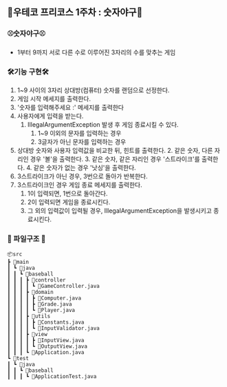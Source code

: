 ## 🤖우테코 프리코스 1주차 : 숫자야구🤖

### ⚾숫자야구⚾
  - 1부터 9까지 서로 다른 수로 이루어진 3자리의 수를 맞추는 게임
  
### 🛠️기능 구현🛠️
1. 1~9 사이의 3자리 상대방(컴퓨터) 숫자를 랜덤으로 선정한다.
2. 게임 시작 메세지를 출력한다.
3. '숫자를 입력해주세요 :' 메세지를 출력한다 
4. 사용자에게 입력을 받는다. 
   1. IllegalArgumentException 발생 후 게임 종료시킬 수 있다.
      1. 1~9 이외의 문자를 입력하는 경우
      2. 3글자가 아닌 문자를 입력하는 경우
5. 상대방 숫자와 사용자 입력값을 비교한 뒤, 힌트를 출력한다.
   2. 같은 숫자, 다른 자리인 경우 '볼'을 출력한다.
   3. 같은 숫자, 같은 자리인 경우 '스트라이크'를 출력한다.
   4. 같은 숫자가 없는 경우 '낫싱'을 출력한다.
6. 3스트라이크가 아닌 경우, 3번으로 돌아가 반복한다.
7. 3스트라이크인 경우 게임 종료 메세지를 출력한다.
   1. 1이 입력되면, 1번으로 돌아간다.
   2. 2이 입력되면 게임을 종료시킨다.
   3. 그 외의 입력값이 입력될 경우, IllegalArgumentException을 발생시키고 종료시킨다.

### 💾 파일구조 💾

```
📦src
┣ 📂main
┃ ┗ 📂java
┃ ┃ ┗ 📂baseball
┃ ┃ ┃ ┣ 📂controller
┃ ┃ ┃ ┃ ┗ 📜GameController.java
┃ ┃ ┃ ┣ 📂domain
┃ ┃ ┃ ┃ ┣ 📜Computer.java
┃ ┃ ┃ ┃ ┣ 📜Grade.java
┃ ┃ ┃ ┃ ┗ 📜Player.java
┃ ┃ ┃ ┣ 📂utils
┃ ┃ ┃ ┃ ┣ 📜Constants.java
┃ ┃ ┃ ┃ ┗ 📜InputValidator.java
┃ ┃ ┃ ┣ 📂view
┃ ┃ ┃ ┃ ┣ 📜InputView.java
┃ ┃ ┃ ┃ ┗ 📜OutputView.java
┃ ┃ ┃ ┗ 📜Application.java
┗ 📂test
┃ ┗ 📂java
┃ ┃ ┗ 📂baseball
┃ ┃ ┃ ┗ 📜ApplicationTest.java
```

